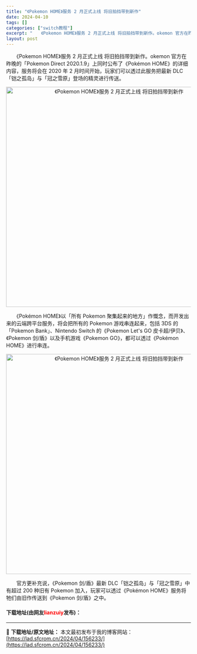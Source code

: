 ```yaml
---
title: "《Pokemon HOME》服务 2 月正式上线 将旧拍挡带到新作"
date: 2024-04-10
tags: []
categories: ["switch教程"]
excerpt: "　　《Pokemon HOME》服务 2 月正式上线 将旧拍挡带到新作。okemon 官方在昨晚的「Pokemon Direct 2020.1.9」上同时公布了《Pok&eacute;mon HOME》的详细内容，服务将会在 2020 年 2 月时间开始，玩家们可以透过此服务把最新 DLC 「铠之孤&hellip;"
layout: post
---
```


 <p>　　《Pokemon HOME》服务 2 月正式上线 将旧拍挡带到新作。okemon 官方在昨晚的「Pokemon Direct 2020.1.9」上同时公布了《Pok&eacute;mon HOME》的详细内容，服务将会在 2020 年 2 月时间开始，玩家们可以透过此服务把最新 DLC 「铠之孤岛」与「冠之雪原」登场的精灵进行传送。</p> <p align="center"><img align="" border="0" src="https://lad.sfcrom.cn/wp-content/uploads/2024/04/20240410_66162aa25bd4d.webp" width="600" alt="《Pokemon HOME》服务 2 月正式上线 将旧拍挡带到新作" /></p> <p>　　《Pok&eacute;mon HOME》以「所有 Pokemon 聚集起来的地方」作慨念，而开发出来的云端跨平台服务，将会把所有的 Pokemon 游戏串连起来，包括 3DS 的「Pokemon Bank」、Nintendo Switch 的《Pokemon Let&#39;s GO 皮卡超/伊贝》、《Pokemon 剑/盾》以及手机游戏《Pokemon GO》，都可以透过《Pok&eacute;mon HOME》进行串连。</p> <p align="center"><img align="" border="0" src="https://lad.sfcrom.cn/wp-content/uploads/2024/04/20240410_66162aa2bf58b.webp" width="600" alt="《Pokemon HOME》服务 2 月正式上线 将旧拍挡带到新作" /></p> <p>　　官方更补充说，《Pokemon 剑/盾》最新 DLC「铠之孤岛」与「冠之雪原」中有超过 200 种旧有 Pokemon 加入，玩家可以透过《Pok&eacute;mon HOME》服务将牠们由旧作传送到《Pokemon 剑/盾》之中。</p> <p><h4>下载地址(由网友<font color="red">lianzuiy</font>发布)：</h4></p> 

---
📖 **下载地址/原文地址：** 本文最初发布于我的博客网站：[https://lad.sfcrom.cn/2024/04/156233/](https://lad.sfcrom.cn/2024/04/156233/)
